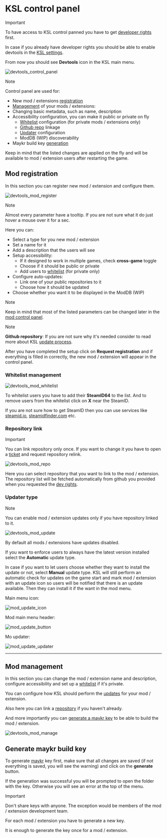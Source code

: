 ﻿# KSL control panel

> [!IMPORTANT]  
> To have access to KSL control panned you have to get [developer rights](developer_rights.md) first.

In case if you already have developer rights you should be able to enable devtools in the [KSL settings](../setup.md#dev-settings).

From now you should see **Devtools** icon in the KSL main menu.

![devtools_control_panel](../../images/devtools_control_panel.png)

> [!NOTE]  
> Control panel are used for:
> * New mod / extensions [registration](#mod-registration)
> * [Management](#mod-management) of your mods / extensions:
> * Changing basic metadata, such as name, description
> * Accessibility configuration, you can make it public or private on fly
>   * [Whitelist](#whitelist-management) configuration (for private mods / extensions only)
>   * [Github repo](#repository-link) linkage
>   * [Updater](updater.md) configuration
>   * ModDB (WIP) discoverability
> * Maykr build key [generation](#generate-maykr-build-key)

Keep in mind that the listed changes are applied on the fly and will be available to mod / extension users after restarting the game.

## Mod registration

In this section you can register new mod / extension and configure them.

![devtools_mod_register](../../images/devtools_mod_register.png)

> [!NOTE]  
> Almost every parameter have a tooltip. If you are not sure what it do just hover a mouse over it for a sec.

Here you can:

* Select a type for you new mod / extension
* Set a name for it
* Add a description that the users will see
* Setup accessibility:
    * If it designed to work in multiple games, check **cross-game** toggle
    * Choose if it should be public or private
    * Add users to [whitelist](#whitelist-management) (for private only)
* Configure auto-updates:
    * Link one of your public repositories to it
    * Choose how it should be updated
* Choose whether you want it to be displayed in the ModDB (WIP)

> [!NOTE]  
> Keep in mind that most of the listed parameters can be changed later in the [mod control panel](#mod-management).

> [!NOTE]  
> **Github repository**: If you are not sure why it's needed consider to read more about KSL [update process](updater.md).

After you have completed the setup click on **Request registration** and if everything is filled in correctly, the new mod / extension will appear in the control panel.

### Whitelist management

![devtools_mod_whitelist](../../images/devtools_mod_whitelist.png)

To whitelist users you have to add their **SteamID64** to the list. And to remove users from the whitelist click on **X** near the SteamID.

If you are not sure how to get SteamID then you can use services like [steamid.io](https://steamid.io), [steamidfinder.com](https://steamidfinder.com) etc.

### Repository link

> [!IMPORTANT]  
> You can link repository only once. If you want to change it you have to open a [ticket](https://discord.com/channels/716264804498538516/818886497570521109) and request repository relink.

![devtools_mod_repo](../../images/devtools_mod_repo.png)

Here you can select repository that you want to link to the mod / extension. The repository list will be fetched automatically from github you provided when you requested the [dev rights](developer_rights.md).

### Updater type

> [!NOTE]  
> You can enable mod / extension updates only if you have repository linked to it.

![devtools_mod_update](../../images/devtools_mod_update.png)

By default all mods / extensions have updates disabled.

If you want to enforce users to always have the latest version installed select the **Automatic** update type.

In case if you want to let users choose whether they want to install the update or not, select **Manual** update type. KSL will still perform an automatic check for updates on the game start and mark mod / extension with an update icon so users will be notified that there is an update available. Then they can install it if the want in the mod menu.

Main menu icon:

![mod_update_icon](../../images/mod_update_icon.png)

Mod main menu header:

![mod_update_button](../../images/mod_update_button.png)

Mo updater:

![mod_update_updater](../../images/mod_update_updater.png)

---

## Mod management

In this section you can change the mod / extension name and description, configure accessibility and set up a [whitelist](#whitelist-management) if it's private.

You can configure how KSL should perform the [updates](#updater-type) for your mod / extension.

Also here you can link a [repository](#repository-link) if you haven't already.

And more importantly you can [generate a maykr key](#generate-maykr-build-key) to be able to build the mod / extension.

![devtools_mod_manage](../../images/devtools_mod_manage.png)

## Generate maykr build key

To generate [maykr](maykr.md) key first, make sure that all changes are saved (if not everything is saved, you will see the warning) and click on the **generate** button.

If the generation was successful you will be prompted to open the folder with the key. Otherwise you will see an error at the top of the menu.

> [!IMPORTANT]  
> Don't share keys with anyone. The exception would be members of the mod / extension development team.
>
> For each mod / extension you have to generate a new key.
>
> It is enough to generate the key once for a mod / extension.
